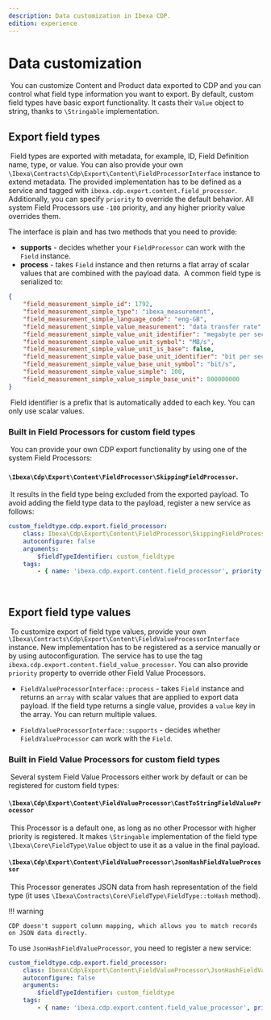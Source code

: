 ```yaml
---
description: Data customization in Ibexa CDP.
edition: experience
---
```


# Data customization
​
You can customize Content and Product data exported to CDP and you can control what field type information you want to export.
By default, custom field types have basic export functionality.
It casts their `Value` object to string, thanks to `\Stringable` implementation.
​
## Export field types
​
Field types are exported with metadata, for example, ID, Field Definition name, type, or value.
You can also provide your own `\Ibexa\Contracts\Cdp\Export\Content\FieldProcessorInterface` instance to extend metadata.
The provided implementation has to be defined as a service and tagged with `ibexa.cdp.export.content.field_processor`.
Additionally, you can specify `priority` to override the default behavior.
All system Field Processors use `-100` priority, and any higher priority value overrides them.

The interface is plain and has two methods that you need to provide:

- **supports** - decides whether your `FieldProcessor` can work with the `Field` instance.
- **process** - takes `Field` instance and then returns a flat array of scalar values that are combined with the payload data.
​
A common field type is serialized to:
​
```json
{
    "field_measurement_simple_id": 1792,
    "field_measurement_simple_type": "ibexa_measurement",
    "field_measurement_simple_language_code": "eng-GB",
    "field_measurement_simple_value_measurement": "data transfer rate",
    "field_measurement_simple_value_unit_identifier": "megabyte per second",
    "field_measurement_simple_value_unit_symbol": "MB/s",
    "field_measurement_simple_value_unit_is_base": false,
    "field_measurement_simple_value_base_unit_identifier": "bit per second",
    "field_measurement_simple_value_base_unit_symbol": "bit/s",
    "field_measurement_simple_value_simple": 100,
    "field_measurement_simple_value_simple_base_unit": 800000000
}
```
​
Field identifier is a prefix that is automatically added to each key.
You can only use scalar values.
​
### Built in Field Processors for custom field types
​
You can provide your own CDP export functionality by using one of the system Field Processors:

#### `\Ibexa\Cdp\Export\Content\FieldProcessor\SkippingFieldProcessor`.
​
It results in the field type being excluded from the exported payload.
To avoid adding the field type data to the payload, register a new service as follows:
​
```yaml
custom_fieldtype.cdp.export.field_processor:
    class: Ibexa\Cdp\Export\Content\FieldProcessor\SkippingFieldProcessor
    autoconfigure: false
    arguments:
        $fieldTypeIdentifier: custom_fieldtype
    tags:
        - { name: 'ibexa.cdp.export.content.field_processor', priority: 0 }
```
​
## Export field type values
​
To customize export of field type values, provide your own `\Ibexa\Contracts\Cdp\Export\Content\FieldValueProcessorInterface` instance.
New implementation has to be registered as a service manually or by using autoconfiguration.
The service has to use the tag `ibexa.cdp.export.content.field_value_processor`.
You can also provide `priority` property to override other Field Value Processors.
​
* `FieldValueProcessorInterface::process` - takes `Field` instance and returns an `array` with scalar values that are applied to export data payload.
If the field type returns a single value, provides a `value` key in the array.
You can return multiple values.

* `FieldValueProcessorInterface::supports` - decides whether `FieldValueProcessor` can work with the `Field`.
​
### Built in Field Value Processors for custom field types
​
Several system Field Value Processors either work by default or can be registered for custom field types:
​
#### `\Ibexa\Cdp\Export\Content\FieldValueProcessor\CastToStringFieldValueProcessor`
​
This Processor is a default one, as long as no other Processor with higher priority is registered. It makes `\Stringable` implementation of the field type `\Ibexa\Core\FieldType\Value` object to use it as a value in the final payload.
​
#### `\Ibexa\Cdp\Export\Content\FieldValueProcessor\JsonHashFieldValueProcessor`
​
This Processor generates JSON data from hash representation of the field type (it uses `\Ibexa\Contracts\Core\FieldType\FieldType::toHash` method).

!!! warning

    CDP doesn't support column mapping, which allows you to match records on JSON data directly.

To use `JsonHashFieldValueProcessor`, you need to register a new service:
​
```yaml
custom_fieldtype.cdp.export.field_processor:
    class: Ibexa\Cdp\Export\Content\FieldValueProcessor\JsonHashFieldValueProcessor
    autoconfigure: false
    arguments:
        $fieldTypeIdentifier: custom_fieldtype
    tags:
        - { name: 'ibexa.cdp.export.content.field_value_processor', priority: 0 }
```